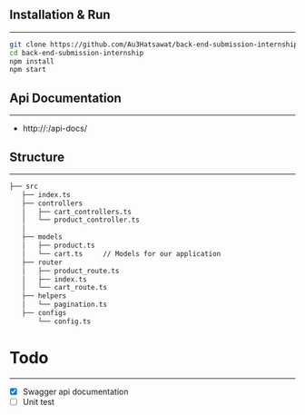 ## Installation & Run
---
```bash
git clone https://github.com/Au3Hatsawat/back-end-submission-internship.git
cd back-end-submission-internship
npm install
npm start
```

## Api Documentation
---
- http://<host>:<port>/api-docs/


## Structure
---
```bash
├── src
   ├── index.ts
   ├── controllers         
   │   ├── cart_controllers.ts   
   │   └── product_controller.ts  
   │   
   ├── models
   │   ├── product.ts   
   │   └── cart.ts     // Models for our application
   ├── router   
   │   ├── product_route.ts
   │   ├── index.ts    
   │   └── cart_route.ts
   ├── helpers    
   │   └── pagination.ts
   ├── configs    
       └── config.ts
```

# Todo
---
- [x] Swagger api documentation
- [ ] Unit test
